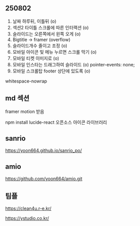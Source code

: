 ## 250802

1. 날짜 하루뒤, 이틀뒤 (o)
2. 섹션2 타이틀 스크롤에 따른 인터랙션 (o)
3. 슬라이드는 오른쪽에서 왼쪽 오게 (o)
4. Bigtitle -> framer (overflow)
5. 슬라이드개수 줄이고 조정 (o)
6. 모바일 아이콘 및 메뉴 누르면 스크롤 막기 (o)
7. 모바일 티켓 이미지로 (o)
8. 모바일 인스타는 드래그하여 슬라이드 (o)
pointer-events: none;
9. 모바일 스크롤탑 footer 상단에 있도록 (o)


whitespace-nowrap

## md 섹션
framer motion 받음

npm install lucide-react
오픈소스 아이콘 라이브러리


## sanrio
https://yoon664.github.io/sanrio_po/

## amio
https://github.com/yoon664/amio.git

## 팀플
https://clean4u.r-e.kr/



https://ystudio.co.kr/